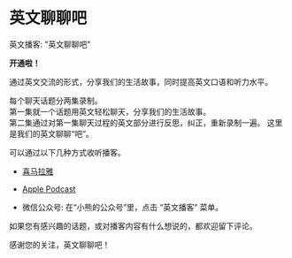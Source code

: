# 英文聊聊吧

英文播客: "英文聊聊吧"

**开通啦！**

通过英文交流的形式，分享我们的生活故事，同时提高英文口语和听力水平。

每个聊天话题分两集录制。  
第一集就一个话题用英文轻松聊天，分享我们的生活故事。  
第二集通过对第一集聊天过程的英文部分进行反思，纠正，重新录制一遍。
这里是我们的英文聊聊“吧”。

可以通过以下几种方式收听播客。
- [喜马拉雅](https://www.ximalaya.com/album/86658945.xml)

- [Apple Podcast](https://podcasts.apple.com/us/podcast/%E9%82%A3%E6%88%91%E4%BB%AC%E5%B0%B1%E9%9A%8F%E4%BE%BF%E8%8B%B1%E6%96%87%E8%81%8A%E8%81%8A%E5%90%A7/id1798039833)

- 微信公众号: 在“小熊的公众号”里，点击 “英文播客” 菜单。

如果您有感兴趣的话题，或对播客内容有什么想说的，都欢迎留下评论。

感谢您的关注，英文聊聊吧！

